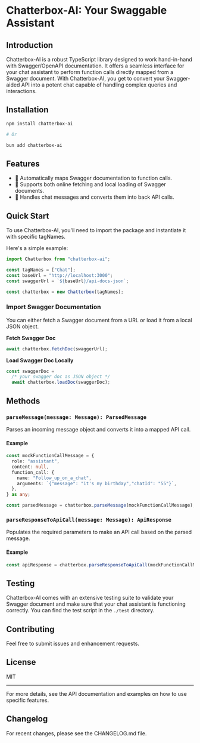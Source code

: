 # Chatterbox-AI: Your Swaggable Assistant

## Introduction

Chatterbox-AI is a robust TypeScript library designed to work hand-in-hand with Swagger/OpenAPI documentation. It offers a seamless interface for your chat assistant to perform function calls directly mapped from a Swagger document. With Chatterbox-AI, you get to convert your Swagger-aided API into a potent chat capable of handling complex queries and interactions.

## Installation

```bash
npm install chatterbox-ai

# Or

bun add chatterbox-ai
```

## Features

- 📃 Automatically maps Swagger documentation to function calls.
- 💼 Supports both online fetching and local loading of Swagger documents.
- 🤖 Handles chat messages and converts them into back API calls.

## Quick Start

To use Chatterbox-AI, you'll need to import the package and instantiate it with specific tagNames.

Here's a simple example:

```typescript
import Chatterbox from "chatterbox-ai";

const tagNames = ["Chat"];
const baseUrl = "http://localhost:3000";
const swaggerUrl = `${baseUrl}/api-docs-json`;

const chatterbox = new Chatterbox(tagNames);
```

### Import Swagger Documentation

You can either fetch a Swagger document from a URL or load it from a local JSON object.

**Fetch Swagger Doc**

```typescript
await chatterbox.fetchDoc(swaggerUrl);
```

**Load Swagger Doc Locally**

```typescript
const swaggerDoc =
  /* your swagger doc as JSON object */
  await chatterbox.loadDoc(swaggerDoc);
```

## Methods

### `parseMessage(message: Message): ParsedMessage`

Parses an incoming message object and converts it into a mapped API call.

#### Example

```typescript
const mockFunctionCallMessage = {
  role: "assistant",
  content: null,
  function_call: {
    name: "Follow_up_on_a_chat",
    arguments: `{"message": "it's my birthday","chatId": "55"}`,
  },
} as any;

const parsedMessage = chatterbox.parseMessage(mockFunctionCallMessage);
```

### `parseResponseToApiCall(message: Message): ApiResponse`

Populates the required parameters to make an API call based on the parsed message.

#### Example

```typescript
const apiResponse = chatterbox.parseResponseToApiCall(mockFunctionCallMessage);
```

## Testing

Chatterbox-AI comes with an extensive testing suite to validate your Swagger document and make sure that your chat assistant is functioning correctly. You can find the test script in the `./test` directory.

## Contributing

Feel free to submit issues and enhancement requests.

## License

MIT

---

For more details, see the API documentation and examples on how to use specific features.

## Changelog

For recent changes, please see the CHANGELOG.md file.
